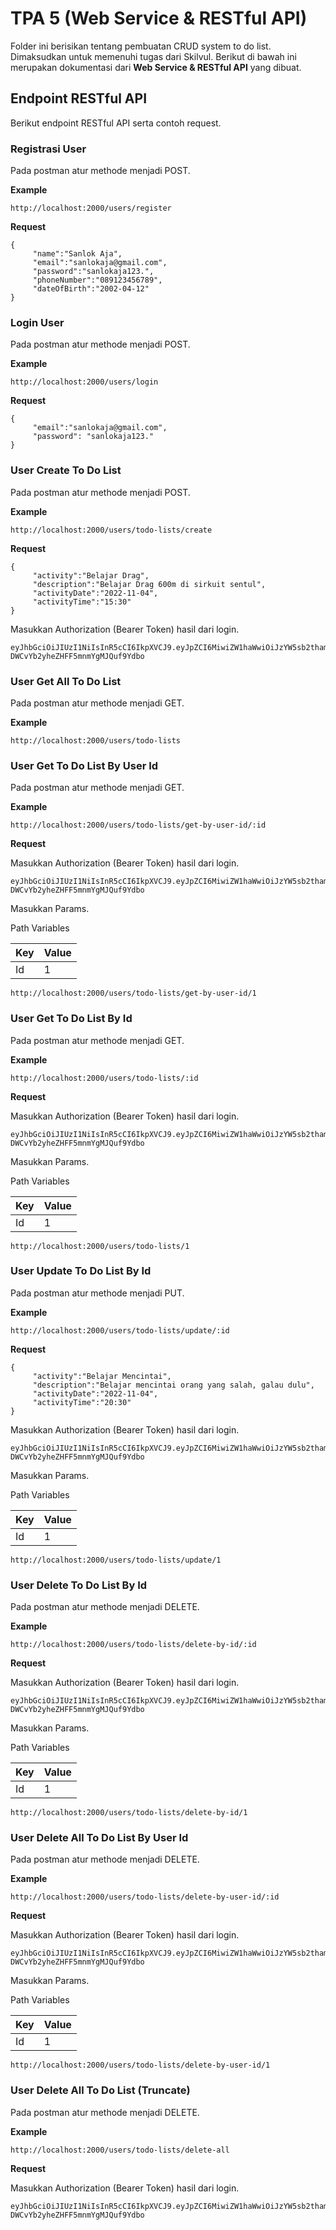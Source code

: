 # **TPA 5 (Web Service & RESTful API)**

Folder ini berisikan tentang pembuatan CRUD system to do list. Dimaksudkan untuk memenuhi tugas dari Skilvul. Berikut di bawah ini merupakan dokumentasi dari **Web Service & RESTful API** yang dibuat.


## **Endpoint RESTful API**

   Berikut endpoint RESTful API serta contoh request.


### **Registrasi User**

   Pada postman atur methode menjadi POST.

   **Example**

   ```
   http://localhost:2000/users/register
   ```

   **Request**

   ```
   {
        "name":"Sanlok Aja",
        "email":"sanlokaja@gmail.com",
        "password":"sanlokaja123.",
        "phoneNumber":"089123456789",
        "dateOfBirth":"2002-04-12"
   }
   ```

### **Login User**

   Pada postman atur methode menjadi POST.

   **Example**

   ```
   http://localhost:2000/users/login
   ```

   **Request**

   ```
   {
        "email":"sanlokaja@gmail.com",
        "password": "sanlokaja123."
   }
   ```

### **User Create To Do List**

   Pada postman atur methode menjadi POST.

   **Example**

   ```
   http://localhost:2000/users/todo-lists/create
   ```

   **Request**

   ```
   {
        "activity":"Belajar Drag",
        "description":"Belajar Drag 600m di sirkuit sentul",
        "activityDate":"2022-11-04",
        "activityTime":"15:30"
   }
   ```

   Masukkan Authorization (Bearer Token) hasil dari login.

   ```
   eyJhbGciOiJIUzI1NiIsInR5cCI6IkpXVCJ9.eyJpZCI6MiwiZW1haWwiOiJzYW5sb2thamFAZ21haWwuY29tIiwiaWF0IjoxNjY3NTc4MDkwLCJleHAiOjE2Njc2MDY4OTB9.GX5NJ3sbPepB-DWCvYb2yheZHFF5mnmYgMJQuf9Ydbo
   ```

### **User Get All To Do List**

   Pada postman atur methode menjadi GET.

   **Example**

   ```
   http://localhost:2000/users/todo-lists
   ```

### **User Get To Do List By User Id**

   Pada postman atur methode menjadi GET.

   **Example**

   ```
   http://localhost:2000/users/todo-lists/get-by-user-id/:id
   ```

   **Request**

   Masukkan Authorization (Bearer Token) hasil dari login.

   ```
   eyJhbGciOiJIUzI1NiIsInR5cCI6IkpXVCJ9.eyJpZCI6MiwiZW1haWwiOiJzYW5sb2thamFAZ21haWwuY29tIiwiaWF0IjoxNjY3NTc4MDkwLCJleHAiOjE2Njc2MDY4OTB9.GX5NJ3sbPepB-DWCvYb2yheZHFF5mnmYgMJQuf9Ydbo
   ```

   Masukkan Params.

   Path Variables

   | Key | Value |
   |-----|-------|
   | Id  | 1     |

   ```
   http://localhost:2000/users/todo-lists/get-by-user-id/1
   ```


### **User Get To Do List By Id**

   Pada postman atur methode menjadi GET.

   **Example**

   ```
   http://localhost:2000/users/todo-lists/:id
   ```

   **Request**

   Masukkan Authorization (Bearer Token) hasil dari login.

   ```
   eyJhbGciOiJIUzI1NiIsInR5cCI6IkpXVCJ9.eyJpZCI6MiwiZW1haWwiOiJzYW5sb2thamFAZ21haWwuY29tIiwiaWF0IjoxNjY3NTc4MDkwLCJleHAiOjE2Njc2MDY4OTB9.GX5NJ3sbPepB-DWCvYb2yheZHFF5mnmYgMJQuf9Ydbo
   ```

   Masukkan Params.

   Path Variables

   | Key | Value |
   |-----|-------|
   | Id  | 1     |

   ```
   http://localhost:2000/users/todo-lists/1
   ```

### **User Update To Do List By Id**

   Pada postman atur methode menjadi PUT.

   **Example**

   ```
   http://localhost:2000/users/todo-lists/update/:id
   ```

   **Request**

   ```
   {
        "activity":"Belajar Mencintai",
        "description":"Belajar mencintai orang yang salah, galau dulu",
        "activityDate":"2022-11-04",
        "activityTime":"20:30"
   }
   ```

   Masukkan Authorization (Bearer Token) hasil dari login.

   ```
   eyJhbGciOiJIUzI1NiIsInR5cCI6IkpXVCJ9.eyJpZCI6MiwiZW1haWwiOiJzYW5sb2thamFAZ21haWwuY29tIiwiaWF0IjoxNjY3NTc4MDkwLCJleHAiOjE2Njc2MDY4OTB9.GX5NJ3sbPepB-DWCvYb2yheZHFF5mnmYgMJQuf9Ydbo
   ```

   Masukkan Params.

   Path Variables

   | Key | Value |
   |-----|-------|
   | Id  | 1     |

   ```
   http://localhost:2000/users/todo-lists/update/1
   ```

### **User Delete To Do List By Id**

   Pada postman atur methode menjadi DELETE.

   **Example**

   ```
   http://localhost:2000/users/todo-lists/delete-by-id/:id
   ```

   **Request**

   Masukkan Authorization (Bearer Token) hasil dari login.

   ```
   eyJhbGciOiJIUzI1NiIsInR5cCI6IkpXVCJ9.eyJpZCI6MiwiZW1haWwiOiJzYW5sb2thamFAZ21haWwuY29tIiwiaWF0IjoxNjY3NTc4MDkwLCJleHAiOjE2Njc2MDY4OTB9.GX5NJ3sbPepB-DWCvYb2yheZHFF5mnmYgMJQuf9Ydbo
   ```

   Masukkan Params.

   Path Variables

   | Key | Value |
   |-----|-------|
   | Id  | 1     |

   ```
   http://localhost:2000/users/todo-lists/delete-by-id/1
   ```

### **User Delete All To Do List By User Id**

   Pada postman atur methode menjadi DELETE.

   **Example**

   ```
   http://localhost:2000/users/todo-lists/delete-by-user-id/:id
   ```

   **Request**

   Masukkan Authorization (Bearer Token) hasil dari login.

   ```
   eyJhbGciOiJIUzI1NiIsInR5cCI6IkpXVCJ9.eyJpZCI6MiwiZW1haWwiOiJzYW5sb2thamFAZ21haWwuY29tIiwiaWF0IjoxNjY3NTc4MDkwLCJleHAiOjE2Njc2MDY4OTB9.GX5NJ3sbPepB-DWCvYb2yheZHFF5mnmYgMJQuf9Ydbo
   ```

   Masukkan Params.

   Path Variables

   | Key | Value |
   |-----|-------|
   | Id  | 1     |

   ```
   http://localhost:2000/users/todo-lists/delete-by-user-id/1
   ```

### **User Delete All To Do List (Truncate)**

   Pada postman atur methode menjadi DELETE.

   **Example**

   ```
   http://localhost:2000/users/todo-lists/delete-all
   ```

   **Request**

   Masukkan Authorization (Bearer Token) hasil dari login.

   ```
   eyJhbGciOiJIUzI1NiIsInR5cCI6IkpXVCJ9.eyJpZCI6MiwiZW1haWwiOiJzYW5sb2thamFAZ21haWwuY29tIiwiaWF0IjoxNjY3NTc4MDkwLCJleHAiOjE2Njc2MDY4OTB9.GX5NJ3sbPepB-DWCvYb2yheZHFF5mnmYgMJQuf9Ydbo
   ```
